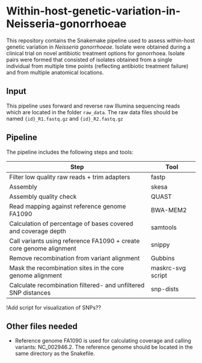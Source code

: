 # Within-host-genetic-variation-in-Neisseria-gonorrhoeae
This repository contains the Snakemake pipeline used to assess within-host genetic variation in _Neisseria gonorrhoeae_. Isolate were obtained during a clinical trial on novel antibiotic treatment options for gonorrhoea. Isolate pairs were formed that consisted of isolates obtained from a single individual from multiple time points (reflecting antibiotic treatment failure) and from multiple anatomical locations. 

## Input
This pipeline uses forward and reverse raw Illumina sequencing reads which are located in the folder `raw_data`. The raw data files should be named `{id}_R1.fastq.gz` and `{id}_R2.fastq.gz`

## Pipeline 
The pipeline includes the following steps and tools:

| Step     | Tool     |   
| ---------|----------|
| Filter low quality raw reads + trim adapters | fastp |
| Assembly | skesa | 
| Assembly quality check | QUAST |
| Read mapping against reference genome FA1090 | BWA-MEM2 |
| Calculation of percentage of bases covered and coverage depth | samtools |
| Call variants using reference FA1090 + create core genome alignment | snippy |
| Remove recombination from variant alignment | Gubbins |
| Mask the recombination sites in the core genome alignment | maskrc-svg script |
| Calculate recombination filtered- and unfiltered SNP distances | snp-dists |
!Add script for visualization of SNPs??

## Other files needed
- Reference genome FA1090 is used for calculating coverage and calling variants: NC_002946.2. The reference genome should be located in the same directory as the Snakefile.


